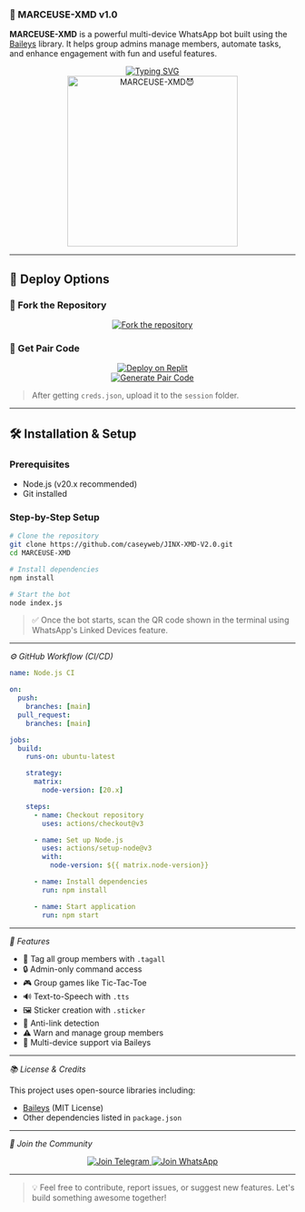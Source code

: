 ### 🤖 MARCEUSE-XMD v1.0

**MARCEUSE-XMD** is a powerful multi-device WhatsApp bot built using the [Baileys](https://github.com/WhiskeySockets/Baileys) library. It helps group admins manage members, automate tasks, and enhance engagement with fun and useful features.

<div align="center">
  <a href="https://git.io/typing-svg">
    <img src="https://readme-typing-svg.demolab.com?font=Ribeye&size=50&pause=1000&color=33ff00&center=true&width=910&height=100&lines=MARCEUSE-XMD😈;Multi+Device+Whatsapp+Bot;Coded+By+Caseyrhodes" alt="Typing SVG" />
  </a>
</div>

<div align="center">
  <a href="https://youtube.com/@Nicolaus Daniel">
    <img src="https://files.catbox.moe/z0l0ey.jpg" alt="MARCEUSE-XMD😈" height="300">
  </a>
</div>

---

## 🚀 Deploy Options

### 🔹 Fork the Repository

<div align="center">
  <a href="https://github.com/Nicolaus-Daniel/MARCEUSE-XMD/fork">
    <img src="https://img.shields.io/badge/Fork-Repository-blue?style=for-the-badge" alt="Fork the repository"/>
  </a>
</div>

### 🔹 Get Pair Code

<div align="center">
  <a href="https://replit.com/@DGXeon/Xeon-PairCode?v=1" target="_blank">
    <img src="https://img.shields.io/badge/GET%20PAIR%20CODE-Replit-success?style=for-the-badge" alt="Deploy on Replit"/>
  </a>
</div>

<div align="center">
  <a href="https://knight-bot-paircode.onrender.com" target="_blank">
    <img src="https://img.shields.io/badge/GET%20PAIR%20CODE-Easy%20Method-ff4d4d?style=for-the-badge" alt="Generate Pair Code"/>
  </a>
</div>

> After getting `creds.json`, upload it to the `session` folder.

---

## 🛠️ Installation & Setup

### Prerequisites

- Node.js (v20.x recommended)
- Git installed

### Step-by-Step Setup

```bash
# Clone the repository
git clone https://github.com/caseyweb/JINX-XMD-V2.0.git
cd MARCEUSE-XMD

# Install dependencies
npm install

# Start the bot
node index.js
```

> ✅ Once the bot starts, scan the QR code shown in the terminal using WhatsApp's Linked Devices feature.

---

*⚙️ GitHub Workflow (CI/CD)*

```yaml
name: Node.js CI

on:
  push:
    branches: [main]
  pull_request:
    branches: [main]

jobs:
  build:
    runs-on: ubuntu-latest

    strategy:
      matrix:
        node-version: [20.x]

    steps:
      - name: Checkout repository
        uses: actions/checkout@v3

      - name: Set up Node.js
        uses: actions/setup-node@v3
        with:
          node-version: ${{ matrix.node-version}}

      - name: Install dependencies
        run: npm install

      - name: Start application
        run: npm start
```

---

*🤩 Features*

- 🔔 Tag all group members with `.tagall`
- 🔒 Admin-only command access
- 🎮 Group games like Tic-Tac-Toe
- 🔊 Text-to-Speech with `.tts`
- 🖼️ Sticker creation with `.sticker`
- 🚫 Anti-link detection
- ⚠️ Warn and manage group members
- 📌 Multi-device support via Baileys

---

*📚 License & Credits*

This project uses open-source libraries including:

- [Baileys](https://github.com/WhiskeySockets/Baileys) (MIT License)
- Other dependencies listed in `package.json`

---

*👥 Join the Community*

<div align="center">
  <a href="https://t.me/+LwD1jbJ4qmRlYjJk">
    <img src="https://img.shields.io/badge/Join%20Telegram-0078E7?style=for-the-badge&logo=telegram&logoColor=white" alt="Join Telegram"/>
  </a>
  <a href="https://whatsapp.com/channel/0029Vb4B338E50Uk2hA7r21U">
    <img src="https://img.shields.io/badge/Join%20WhatsApp-25D366?style=for-the-badge&logo=whatsapp&logoColor=white" alt="Join WhatsApp"/>
  </a>
</div>

---

> 💡 Feel free to contribute, report issues, or suggest new features. Let's build something awesome together!
